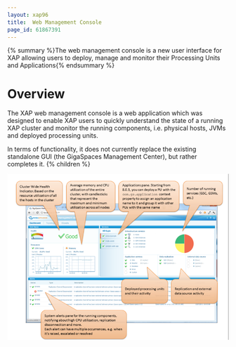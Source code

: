 ```yaml
---
layout: xap96
title:  Web Management Console
page_id: 61867391
---
```


{% summary %}The web management console is a new user interface for XAP allowing users to deploy, manage and monitor their Processing Units and Applications{% endsummary %}

# Overview

The XAP web management console is a web application which was designed to enable XAP users to quickly understand the state of a running XAP cluster and monitor the running components, i.e. physical hosts, JVMs and deployed processing units.

In terms of functionality, it does not currently replace the existing standalone GUI (the GigaSpaces Management Center), but rather completes it. {% children %}

![dashboard803_9_6.png](/attachment_files/dashboard803_9_6.png)
